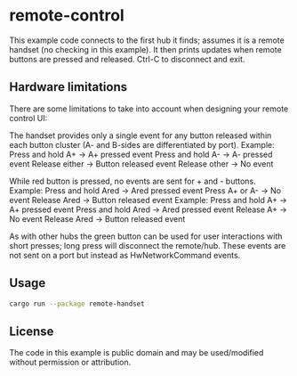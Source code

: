 # remote-control

This example code connects to the first hub it finds; assumes it is a
remote handset (no checking in this example).
It then prints updates when remote buttons are pressed and released.
Ctrl-C to disconnect and exit.

## Hardware limitations

There are some limitations to take into account when designing your
remote control UI:

The handset provides only a single event for any button released
within each button cluster (A- and B-sides are differentiated by port).
Example:
    Press and hold A+    -> A+ pressed event
    Press and hold A-    -> A- pressed event
    Release either       -> Button released event
    Release other        -> No event  

While red button is pressed, no events are sent for + and - buttons.
Example:
    Press and hold Ared  -> Ared pressed event
    Press A+ or A-       -> No event
    Release Ared         -> Button released event
Example:
    Press and hold A+    -> A+ pressed event
    Press and hold Ared  -> Ared pressed event
    Release A+           -> No event
    Release Ared         -> Button released event  

As with other hubs the green button can be used for user interactions
with short presses; long press will disconnect the remote/hub. These
events are not sent on a port but instead as HwNetworkCommand events.

## Usage

```bash
cargo run --package remote-handset
```

## License

The code in this example is public domain and may be used/modified without permission or attribution.
